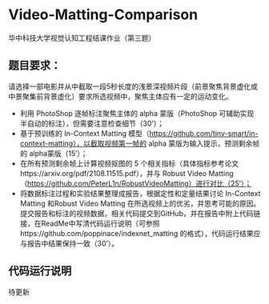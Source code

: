 # Video-Matting-Comparison
华中科技大学视觉认知工程结课作业（第三题）

## 题目要求：

请选择一部电影并从中截取一段5秒长度的浅景深视频片段（前景聚焦背景虚化或中景聚集前背景虚化）要求所选视频中，聚焦主体应有一定的运动变化。
* 利用 PhotoShop 逐帧标注聚焦主体的 alpha 蒙版（PhotoShop 可辅助实现半自动的标注），但需要注意检查细节（30’）；
* 基于预训练的 In-Context Matting 模型（https://github.com/tiny-smart/in-context-matting），以截取视频第一帧的 alpha 蒙版为输入提示，预测剩余帧的 alpha蒙版（15’）；
* 在所有预测剩余帧上计算视频抠图的 5 个相关指标（具体指标参考论文https://arxiv.org/pdf/2108.11515.pdf），并与 Robust Video Matting （https://github.com/PeterL1n/RobustVideoMatting）进行对比（25’）；
* 将数据标注过程和实验结果整理成报告，根据定性和定量结果讨论 In-Context Matting 和Robust Video Matting 在所选视频上的优劣，并思考可能的原因。提交报告和标注的视频数据，相关代码提交到GitHub，并在报告中附上代码链接，在ReadMe中写清代码运行说明（可参照https://github.com/poppinace/indexnet_matting 的格式），代码运行结果应与报告中结果保持一致（30’）。

## 代码运行说明
待更新

